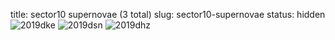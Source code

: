 title: sector10 supernovae (3 total)
slug: sector10-supernovae
status: hidden
![2019dke]({filename}../../images/sector10/lc_2019dke_cleaned.png)
![2019dsn]({filename}../../images/sector10/lc_2019dsn_cleaned.png)
![2019dhz]({filename}../../images/sector10/lc_2019dhz_cleaned.png)
